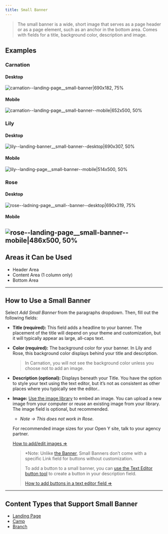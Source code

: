 ```yaml
---
title: Small Banner
---
```



> The small banner is a wide, short image that serves as a page header or as a page element, such as an anchor in the bottom area. Comes with fields for a title, background color, description and image.

## Examples
### Carnation

#### Desktop
![carnation--landing-page__small-banner|690x182, 75%](upload://ztfFhwLTMlymczCza5kBFLPtfSK.jpeg)
#### Mobile
![carnation--landing-page__small-banner--mobile|652x500, 50%](upload://diCjdeqo5vQ29Fjiupt8Kw5wgei.jpeg)
### Lily
#### Desktop
![lily--landing-banner__small-banner--desktop|690x307, 50%](upload://dY0ef05XZNRxOJpYDzvPvrjbr6X.jpeg)
#### Mobile

![lily--landing-page__small-banner--mobile|514x500, 50%](upload://1EUNipe3m7hlLQpdIp3QFHqhezM.jpeg)
### Rose
#### Desktop
![rose--ladning-page__small--banner--desktop|690x319, 75%](upload://y9VrlIAnsVkyPi8FdfeYaJBFK0q.png)
#### Mobile
![rose--landing-page__small-banner--mobile|486x500, 50%](upload://BnGmFeWjsTjq257K38iD7sp2bH.png)
---
## Areas it Can be Used
* Header Area
* Content Area (1 column only)
* Bottom Area

---
## How to Use a Small Banner

Select *Add Small Banner* from the paragraphs dropdown. Then, fill out the following fields:

* **Title (required):** This field adds a headline to your banner. The placement of the title will depend on your theme and customization, but it will typically appear as large, all-caps text.

* **Color (required):** The background color for your banner. In Lily and Rose, this background color displays behind your title and description.
  > In Carnation, you will not see the background color unless you choose not to add an image.

* **Description (optional):** Displays beneath your Title. You have the option to style your text using the text editor, but it’s not as consistent as other places where you typically see the editor..

* **Image:**  [Use the image library](https://community.openymca.org/t/video-tutorials-for-images-and-documents/738) to embed an image. You can upload a new image from your computer or reuse an existing image from your library. The image field is optional, but recommended.

    * *Note -> This does not work in Rose.*

  For recommended image sizes for your Open Y site, talk to your agency partner.

  [How to add/edit images ⇒](https://community.openymca.org/t/video-tutorials-for-images-and-documents/738)

  > *Note: Unlike [the Banner](https://community.openymca.org/t/banner-open-y-paragraphs-user-documentation/665), Small Banners don’t come with a specific Link field for buttons without customization.
  >
  > To add a button to a small banner, you can [use the Text Editor button tool](https://community.openymca.org/t/building-buttons-text-editor-open-y-user-docs/646/2) to create a button in your description field.
  >
  > [How to add buttons in a text editor field ⇒](https://community.openymca.org/t/building-buttons-text-editor-open-y-user-docs/646/2)
---
## Content Types that Support Small Banner
* [Landing Page](https://community.openymca.org/t/landing-page-content-types-open-y-user-docs/667/2)
* [Camp](https://community.openymca.org/t/camp-content-types-user-docs/690/2)
* [Branch](https://community.openymca.org/t/branch-content-types-open-y-user-docs/685/2)